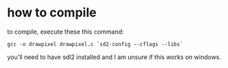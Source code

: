 # how to compile

to compile, execute these this command:
```
gcc -o drawpixel drawpixel.c `sd2-config --cflags --libs`
```
you'll need to have sdl2 installed and I am unsure if this works on windows.
